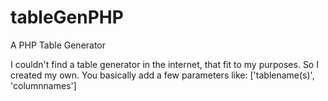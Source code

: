 # tableGenPHP
A PHP Table Generator

I couldn't find a table generator in the internet, that fit to my purposes.
So I created my own.
You basically add a few parameters like: ['tablename(s)', 'columnnames']
